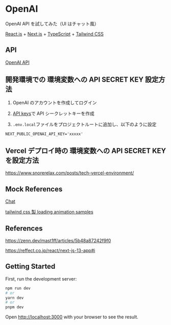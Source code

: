 # OpenAI

OpenAI API を試してみた（UI はチャット風）

[React.js](https://ja.reactjs.org/) + [Next.js](https://nextjs.org/) + [TypeScript](https://www.typescriptlang.org/ja/) + [Tailwind CSS](https://tailwindcss.com/)

## API

[OpenAI API](https://openai.com/api/)

## 開発環境での 環境変数への API SECRET KEY 設定方法

1. OpenAI のアカウントを作成してログイン

2. [API keys](https://platform.openai.com/account/api-keys)で API シークレットキーを作成

3. `.env.local`ファイルをプロジェクトルートに追加し、以下のように設定

```
NEXT_PUBLIC_OPENAI_API_KEY='xxxxx'
```

## Vercel デプロイ時の 環境変数への API SECRET KEY を設定方法

https://www.snorerelax.com/posts/tech-vercel-environment/

## Mock References

[Chat](https://tailwindcomponents.com/component/chat)

[tailwind css 製 loading animation samples](https://zenn.dev/tacrew/articles/ddf073e841165f)

## References

https://zenn.dev/mast1ff/articles/5b48a87242f9f0

https://reffect.co.jp/react/next-js-13-app#i

## Getting Started

First, run the development server:

```bash
npm run dev
# or
yarn dev
# or
pnpm dev
```

Open [http://localhost:3000](http://localhost:3000) with your browser to see the result.
